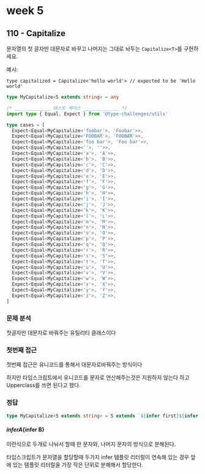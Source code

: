 # week 5

## 110 - Capitalize

문자열의 첫 글자만 대문자로 바꾸고 나머지는 그대로 놔두는 `Capitalize<T>`를 구현하세요.

예시:

```
type capitalized = Capitalize<'hello world'> // expected to be 'Hello world'
```

```ts
type MyCapitalize<S extends string> = any

/* _____________ 테스트 케이스 _____________ */
import type { Equal, Expect } from '@type-challenges/utils'

type cases = [
  Expect<Equal<MyCapitalize<'foobar'>, 'Foobar'>>,
  Expect<Equal<MyCapitalize<'FOOBAR'>, 'FOOBAR'>>,
  Expect<Equal<MyCapitalize<'foo bar'>, 'Foo bar'>>,
  Expect<Equal<MyCapitalize<''>, ''>>,
  Expect<Equal<MyCapitalize<'a'>, 'A'>>,
  Expect<Equal<MyCapitalize<'b'>, 'B'>>,
  Expect<Equal<MyCapitalize<'c'>, 'C'>>,
  Expect<Equal<MyCapitalize<'d'>, 'D'>>,
  Expect<Equal<MyCapitalize<'e'>, 'E'>>,
  Expect<Equal<MyCapitalize<'f'>, 'F'>>,
  Expect<Equal<MyCapitalize<'g'>, 'G'>>,
  Expect<Equal<MyCapitalize<'h'>, 'H'>>,
  Expect<Equal<MyCapitalize<'i'>, 'I'>>,
  Expect<Equal<MyCapitalize<'j'>, 'J'>>,
  Expect<Equal<MyCapitalize<'k'>, 'K'>>,
  Expect<Equal<MyCapitalize<'l'>, 'L'>>,
  Expect<Equal<MyCapitalize<'m'>, 'M'>>,
  Expect<Equal<MyCapitalize<'n'>, 'N'>>,
  Expect<Equal<MyCapitalize<'o'>, 'O'>>,
  Expect<Equal<MyCapitalize<'p'>, 'P'>>,
  Expect<Equal<MyCapitalize<'q'>, 'Q'>>,
  Expect<Equal<MyCapitalize<'r'>, 'R'>>,
  Expect<Equal<MyCapitalize<'s'>, 'S'>>,
  Expect<Equal<MyCapitalize<'t'>, 'T'>>,
  Expect<Equal<MyCapitalize<'u'>, 'U'>>,
  Expect<Equal<MyCapitalize<'v'>, 'V'>>,
  Expect<Equal<MyCapitalize<'w'>, 'W'>>,
  Expect<Equal<MyCapitalize<'x'>, 'X'>>,
  Expect<Equal<MyCapitalize<'y'>, 'Y'>>,
  Expect<Equal<MyCapitalize<'z'>, 'Z'>>,
]
```



### 문제 분석

첫글자만 대문자로 바꿔주는 유틸리티 클래스이다



### 첫번째 접근

첫번째 접근은 유니코드를 통해서 대문자로바꿔주는 방식이다

하지만 타입스크립트에서 유니코드를 문자로 연산해주는것은 지원하지 않는다 하고 Upperclass를 쓰면 된다고 했다.



### 정답

```ts
type MyCapitalize<S extends string> = S extends `${infer first}${infer Rest}` ? `${Uppercase<first>}${Rest}` : ''
```



#### ${infer A}${infer B}

이런식으로 두개로 나눠서 할때 한 문자와, 나머지 문자의 방식으로 분해된다.

타입스크립트가 문자열을 할당할때 두가지 infer 템플릿 리터럴이 연속해 있는 경우 앞에 있는 템플릿 리터럴을 가장 작은 단위로 분해해서 할당한다.


